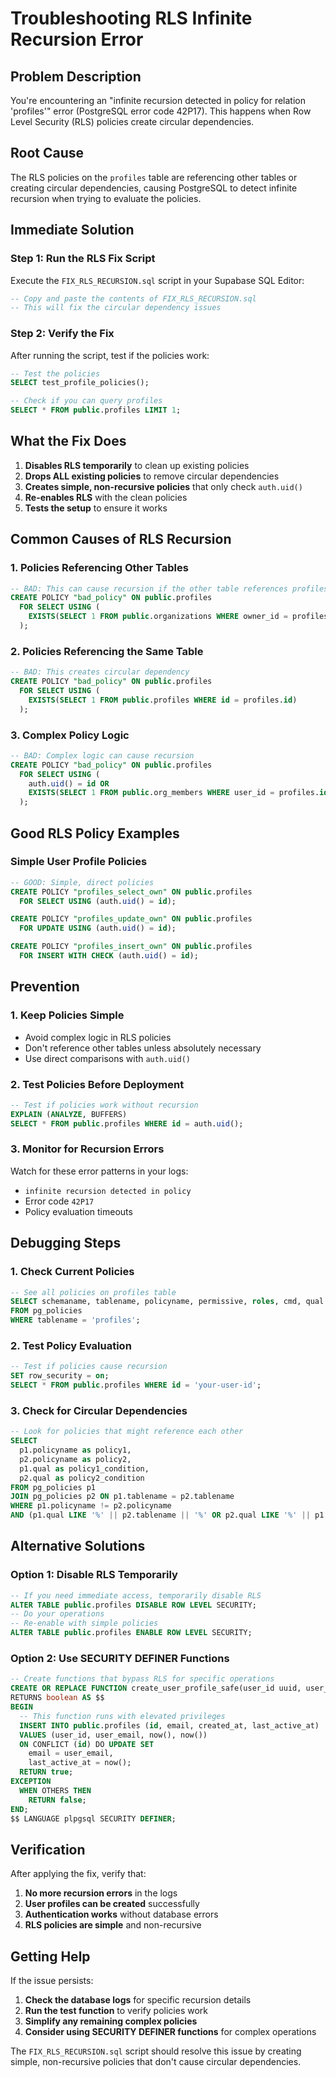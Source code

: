 # Troubleshooting RLS Infinite Recursion Error

## Problem Description
You're encountering an "infinite recursion detected in policy for relation 'profiles'" error (PostgreSQL error code 42P17). This happens when Row Level Security (RLS) policies create circular dependencies.

## Root Cause
The RLS policies on the `profiles` table are referencing other tables or creating circular dependencies, causing PostgreSQL to detect infinite recursion when trying to evaluate the policies.

## Immediate Solution

### Step 1: Run the RLS Fix Script
Execute the `FIX_RLS_RECURSION.sql` script in your Supabase SQL Editor:

```sql
-- Copy and paste the contents of FIX_RLS_RECURSION.sql
-- This will fix the circular dependency issues
```

### Step 2: Verify the Fix
After running the script, test if the policies work:

```sql
-- Test the policies
SELECT test_profile_policies();

-- Check if you can query profiles
SELECT * FROM public.profiles LIMIT 1;
```

## What the Fix Does

1. **Disables RLS temporarily** to clean up existing policies
2. **Drops ALL existing policies** to remove circular dependencies
3. **Creates simple, non-recursive policies** that only check `auth.uid()`
4. **Re-enables RLS** with the clean policies
5. **Tests the setup** to ensure it works

## Common Causes of RLS Recursion

### 1. Policies Referencing Other Tables
```sql
-- BAD: This can cause recursion if the other table references profiles
CREATE POLICY "bad_policy" ON public.profiles
  FOR SELECT USING (
    EXISTS(SELECT 1 FROM public.organizations WHERE owner_id = profiles.id)
  );
```

### 2. Policies Referencing the Same Table
```sql
-- BAD: This creates circular dependency
CREATE POLICY "bad_policy" ON public.profiles
  FOR SELECT USING (
    EXISTS(SELECT 1 FROM public.profiles WHERE id = profiles.id)
  );
```

### 3. Complex Policy Logic
```sql
-- BAD: Complex logic can cause recursion
CREATE POLICY "bad_policy" ON public.profiles
  FOR SELECT USING (
    auth.uid() = id OR 
    EXISTS(SELECT 1 FROM public.org_members WHERE user_id = profiles.id)
  );
```

## Good RLS Policy Examples

### Simple User Profile Policies
```sql
-- GOOD: Simple, direct policies
CREATE POLICY "profiles_select_own" ON public.profiles
  FOR SELECT USING (auth.uid() = id);

CREATE POLICY "profiles_update_own" ON public.profiles
  FOR UPDATE USING (auth.uid() = id);

CREATE POLICY "profiles_insert_own" ON public.profiles
  FOR INSERT WITH CHECK (auth.uid() = id);
```

## Prevention

### 1. Keep Policies Simple
- Avoid complex logic in RLS policies
- Don't reference other tables unless absolutely necessary
- Use direct comparisons with `auth.uid()`

### 2. Test Policies Before Deployment
```sql
-- Test if policies work without recursion
EXPLAIN (ANALYZE, BUFFERS) 
SELECT * FROM public.profiles WHERE id = auth.uid();
```

### 3. Monitor for Recursion Errors
Watch for these error patterns in your logs:
- `infinite recursion detected in policy`
- Error code `42P17`
- Policy evaluation timeouts

## Debugging Steps

### 1. Check Current Policies
```sql
-- See all policies on profiles table
SELECT schemaname, tablename, policyname, permissive, roles, cmd, qual 
FROM pg_policies 
WHERE tablename = 'profiles';
```

### 2. Test Policy Evaluation
```sql
-- Test if policies cause recursion
SET row_security = on;
SELECT * FROM public.profiles WHERE id = 'your-user-id';
```

### 3. Check for Circular Dependencies
```sql
-- Look for policies that might reference each other
SELECT 
  p1.policyname as policy1,
  p2.policyname as policy2,
  p1.qual as policy1_condition,
  p2.qual as policy2_condition
FROM pg_policies p1
JOIN pg_policies p2 ON p1.tablename = p2.tablename
WHERE p1.policyname != p2.policyname
AND (p1.qual LIKE '%' || p2.tablename || '%' OR p2.qual LIKE '%' || p1.tablename || '%');
```

## Alternative Solutions

### Option 1: Disable RLS Temporarily
```sql
-- If you need immediate access, temporarily disable RLS
ALTER TABLE public.profiles DISABLE ROW LEVEL SECURITY;
-- Do your operations
-- Re-enable with simple policies
ALTER TABLE public.profiles ENABLE ROW LEVEL SECURITY;
```

### Option 2: Use SECURITY DEFINER Functions
```sql
-- Create functions that bypass RLS for specific operations
CREATE OR REPLACE FUNCTION create_user_profile_safe(user_id uuid, user_email text)
RETURNS boolean AS $$
BEGIN
  -- This function runs with elevated privileges
  INSERT INTO public.profiles (id, email, created_at, last_active_at)
  VALUES (user_id, user_email, now(), now())
  ON CONFLICT (id) DO UPDATE SET
    email = user_email,
    last_active_at = now();
  RETURN true;
EXCEPTION
  WHEN OTHERS THEN
    RETURN false;
END;
$$ LANGUAGE plpgsql SECURITY DEFINER;
```

## Verification

After applying the fix, verify that:

1. **No more recursion errors** in the logs
2. **User profiles can be created** successfully
3. **Authentication works** without database errors
4. **RLS policies are simple** and non-recursive

## Getting Help

If the issue persists:

1. **Check the database logs** for specific recursion details
2. **Run the test function** to verify policies work
3. **Simplify any remaining complex policies**
4. **Consider using SECURITY DEFINER functions** for complex operations

The `FIX_RLS_RECURSION.sql` script should resolve this issue by creating simple, non-recursive policies that don't cause circular dependencies.
